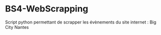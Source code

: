 # BS4-WebScrapping
Script python permettant de scrapper les évènements du site internet : Big City Nantes 
